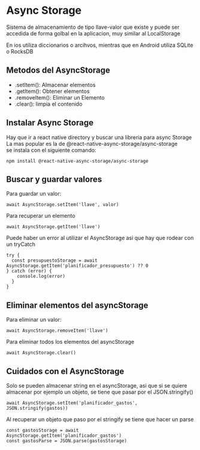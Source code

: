 
# Async Storage

Sistema de almacenamiento de tipo llave-valor que existe y puede ser accedida de forma golbal en la aplicacion, muy similar al LocalStorage

En ios utiliza diccionarios o arcihvos, mientras que en Android utiliza SQLite o RocksDB

## Metodos del AsyncStorage

- .setItem(): Almacenar elementos
- .getItem(): Obtener elementos
- .removeItem(): Eliminar un Elemento
- .clear(): limpia el contenido


## Instalar Async Storage

Hay que ir a react native directory y buscar una libreria para async Storage\
La mas popular es la de @react-native-async-storage/async-storage\
se instala con el siguiente comando:

    npm install @react-native-async-storage/async-storage

## Buscar y guardar valores

Para guardar un valor:

    await AsyncStorage.setItem('llave', valor)

Para recuperar un elemento

    await AsyncStorage.getItem('llave')

Puede haber un error al utilizar el AsyncStorage asi que hay que rodear con un tryCatch

    try {
      const presupuestoStorage = await AsyncStorage.getItem('planificador_presupuesto') ?? 0
    } catch (error) {
        console.log(error)
      }
    }

## Eliminar elementos del asyncStorage

Para eliminar un valor:

    await AsyncStorage.removeItem('llave')

Para eliminar todos los elementos del asyncStorage

    await AsyncStorage.clear()

## Cuidados con el AsyncStorage

Solo se pueden almacenar string en el asyncStorage, asi que si se quiere almacenar por ejemplo un objeto, se tiene que pasar por el JSON.stringify()

    await AsyncStorage.setItem('planificador_gastos', JSON.stringify(gastos))

Al recuperar un objeto que paso por el stringify se tiene que hacer un parse

    const gastosStorage = await AsyncStorage.getItem('planificador_gastos') 
    const gastosParse = JSON.parse(gastosStorage)


